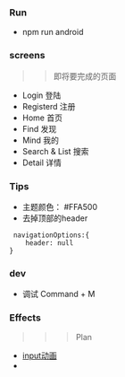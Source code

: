 ### Run
- npm run android

### screens
>> 即将要完成的页面
- Login 登陆
- Registerd 注册
- Home 首页
- Find 发现
- Mind 我的
- Search & List 搜索
- Detail 详情
### Tips
- 主题颜色： #FFA500
- 去掉顶部的header
```
 navigationOptions:{
    header: null
}
```

### dev
- 调试 Command + M



### Effects 
>>> Plan
- [input动画](https://github.com/halilb/react-native-textinput-effects)
- 